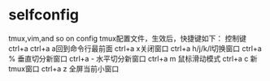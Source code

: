 # selfconfig
tmux,vim,and so on config
tmux配置文件，生效后，快捷键如下： 控制键ctrl+a 
ctrl+a a回到命令行最前面 
ctrl+a x关闭窗口 
ctrl+a h/j/k/l切换窗口 
ctrl+a % 垂直切分新窗口 
ctrl+a - 水平切分新窗口 
ctrl+a m 鼠标滑动模式 
ctrl+a c 新tmux窗口 
ctrl+a z 全屏当前小窗口
